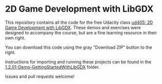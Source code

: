 # 2D Game Development with LibGDX

This repository contains all the code for the free Udacity class [ud405: 2D Game Development with LibGDX](https://www.udacity.com/course/2d-game-development-with-libgdx--ud405). These demos and exercises were designed to accompany the course, but are a fine learning resource in their own right.

You can download this code using the gray "Download ZIP" button to the right.

Instructions for importing and running these projects can be found in the [1.2.01-Demo-GettingStartedWithLibGDX](https://github.com/udacity/ud405/tree/master/1.2.01-Demo-GettingStartedWithLibGDX) folder.

Issues and pull requests welcome!